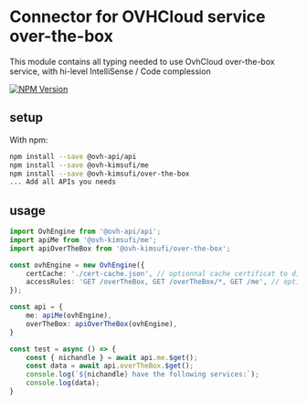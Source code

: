 # Connector for OVHCloud service over-the-box

This module contains all typing needed to use OvhCloud over-the-box service, with hi-level IntelliSense / Code complession

[![NPM Version](https://img.shields.io/npm/v/@ovh-kimsufi/over-the-box.svg?style=flat)](https://www.npmjs.org/package/@ovh-kimsufi/over-the-box)

## setup

With npm:
````bash
npm install --save @ovh-api/api
npm install --save @ovh-kimsufi/me
npm install --save @ovh-kimsufi/over-the-box
... Add all APIs you needs
````

## usage

````typescript
import OvhEngine from '@ovh-api/api';
import apiMe from '@ovh-kimsufi/me';
import apiOverTheBox from '@ovh-kimsufi/over-the-box';

const ovhEngine = new OvhEngine({ 
    certCache: './cert-cache.json', // optionnal cache certificat to disk
    accessRules: 'GET /overTheBox, GET /overTheBox/*, GET /me', // optionnal limit the requested privileges.
});

const api = {
    me: apiMe(ovhEngine),
    overTheBox: apiOverTheBox(ovhEngine),
}

const test = async () => {
    const { nichandle } = await api.me.$get();
    const data = await api.overTheBox.$get();
    console.log(`${nichandle} have the following services:`);
    console.log(data);
}

````